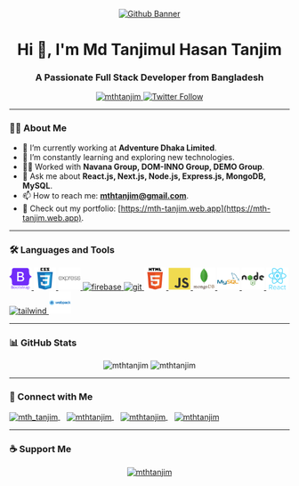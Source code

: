<p align="center">
  <a href="https://1.bp.blogspot.com/-BGp60KKtMVE/X3mKADygvXI/AAAAAAAAB-U/Og55yJuQH74WI9q7nIbantpdwKYP719RACLcBGAsYHQ/s320/IMG_20180803_150717.jpg" target="_blank" rel="noopener noreferrer">
    <img src="https://1.bp.blogspot.com/-BGp60KKtMVE/X3mKADygvXI/AAAAAAAAB-U/Og55yJuQH74WI9q7nIbantpdwKYP719RACLcBGAsYHQ/s320/IMG_20180803_150717.jpg" alt="Github Banner" style="max-width: 100%;">
  </a>
</p>

<h1 align="center">Hi 👋, I'm Md Tanjimul Hasan Tanjim</h1>
<h3 align="center">A Passionate Full Stack Developer from Bangladesh</h3>

<p align="center">
  <a href="https://github.com/mthtanjim">
    <img src="https://komarev.com/ghpvc/?username=mthtanjim&label=Profile%20views&color=0e75b6&style=flat" alt="mthtanjim" />
  </a>
  <a href="https://twitter.com/mth_tanjim">
    <img src="https://img.shields.io/twitter/follow/mth_tanjim?logo=twitter&style=flat" alt="Twitter Follow" />
  </a>
</p>

---

### 👨‍💻 About Me

- 🔭 I’m currently working at **Adventure Dhaka Limited**.
- 🌱 I’m constantly learning and exploring new technologies.
- 👨‍💻 Worked with **Navana Group, DOM-INNO Group, DEMO Group**.
- 💬 Ask me about **React.js, Next.js, Node.js, Express.js, MongoDB, MySQL**.
- 📫 How to reach me: **mthtanjim@gmail.com**.
- 📄 Check out my portfolio: [https://mth-tanjim.web.app](https://mth-tanjim.web.app).

---

### 🛠️ Languages and Tools

<p align="left">
  <a href="https://getbootstrap.com" target="_blank" rel="noreferrer">
    <img src="https://raw.githubusercontent.com/devicons/devicon/master/icons/bootstrap/bootstrap-plain-wordmark.svg" alt="bootstrap" width="40" height="40"/>
  </a>
  <a href="https://www.w3schools.com/css/" target="_blank" rel="noreferrer">
    <img src="https://raw.githubusercontent.com/devicons/devicon/master/icons/css3/css3-original-wordmark.svg" alt="css3" width="40" height="40"/>
  </a>
  <a href="https://expressjs.com" target="_blank" rel="noreferrer">
    <img src="https://raw.githubusercontent.com/devicons/devicon/master/icons/express/express-original-wordmark.svg" alt="express" width="40" height="40"/>
  </a>
  <a href="https://firebase.google.com/" target="_blank" rel="noreferrer">
    <img src="https://www.vectorlogo.zone/logos/firebase/firebase-icon.svg" alt="firebase" width="40" height="40"/>
  </a>
  <a href="https://git-scm.com/" target="_blank" rel="noreferrer">
    <img src="https://www.vectorlogo.zone/logos/git-scm/git-scm-icon.svg" alt="git" width="40" height="40"/>
  </a>
  <a href="https://www.w3.org/html/" target="_blank" rel="noreferrer">
    <img src="https://raw.githubusercontent.com/devicons/devicon/master/icons/html5/html5-original-wordmark.svg" alt="html5" width="40" height="40"/>
  </a>
  <a href="https://developer.mozilla.org/en-US/docs/Web/JavaScript" target="_blank" rel="noreferrer">
    <img src="https://raw.githubusercontent.com/devicons/devicon/master/icons/javascript/javascript-original.svg" alt="javascript" width="40" height="40"/>
  </a>
  <a href="https://www.mongodb.com/" target="_blank" rel="noreferrer">
    <img src="https://raw.githubusercontent.com/devicons/devicon/master/icons/mongodb/mongodb-original-wordmark.svg" alt="mongodb" width="40" height="40"/>
  </a>
  <a href="https://www.mysql.com/" target="_blank" rel="noreferrer">
    <img src="https://raw.githubusercontent.com/devicons/devicon/master/icons/mysql/mysql-original-wordmark.svg" alt="mysql" width="40" height="40"/>
  </a>
  <a href="https://nodejs.org" target="_blank" rel="noreferrer">
    <img src="https://raw.githubusercontent.com/devicons/devicon/master/icons/nodejs/nodejs-original-wordmark.svg" alt="nodejs" width="40" height="40"/>
  </a>
  <a href="https://reactjs.org/" target="_blank" rel="noreferrer">
    <img src="https://raw.githubusercontent.com/devicons/devicon/master/icons/react/react-original-wordmark.svg" alt="react" width="40" height="40"/>
  </a>
  <a href="https://tailwindcss.com/" target="_blank" rel="noreferrer">
    <img src="https://www.vectorlogo.zone/logos/tailwindcss/tailwindcss-icon.svg" alt="tailwind" width="40" height="40"/>
  </a>
  <a href="https://webpack.js.org" target="_blank" rel="noreferrer">
    <img src="https://raw.githubusercontent.com/devicons/devicon/d00d0969292a6569d45b06d3f350f463a0107b0d/icons/webpack/webpack-original-wordmark.svg" alt="webpack" width="40" height="40"/>
  </a>
</p>

---

### 📊 GitHub Stats

<p align="center">
  <img src="https://github-readme-stats.vercel.app/api?username=mthtanjim&show_icons=true&theme=dark&hide_border=true" alt="mthtanjim" />
  <img src="https://github-readme-stats.vercel.app/api/top-langs?username=mthtanjim&show_icons=true&theme=dark&hide_border=true&layout=compact" alt="mthtanjim" />
</p>

---

### 🤝 Connect with Me

<p align="left">
  <a href="https://twitter.com/mth_tanjim" target="blank">
    <img align="center" src="https://raw.githubusercontent.com/rahuldkjain/github-profile-readme-generator/master/src/images/icons/Social/twitter.svg" alt="mth_tanjim" height="40" width="40" />
  </a>&nbsp;&nbsp;
  <a href="https://linkedin.com/in/mthtanjim" target="blank">
    <img align="center" src="https://raw.githubusercontent.com/rahuldkjain/github-profile-readme-generator/master/src/images/icons/Social/linked-in-alt.svg" alt="mthtanjim" height="40" width="40" />
  </a>&nbsp;&nbsp;
  <a href="https://fb.com/mthtanjim" target="blank">
    <img align="center" src="https://raw.githubusercontent.com/rahuldkjain/github-profile-readme-generator/master/src/images/icons/Social/facebook.svg" alt="mthtanjim" height="40" width="40" />
  </a>&nbsp;&nbsp;
  <a href="https://instagram.com/mthtanjim" target="blank">
    <img align="center" src="https://raw.githubusercontent.com/rahuldkjain/github-profile-readme-generator/master/src/images/icons/Social/instagram.svg" alt="mthtanjim" height="40" width="40" />
  </a>
</p>

---

### ☕ Support Me

<p align="center">
  <a href="https://mth-tanjim.web.app/">
    <img src="https://cdn.buymeacoffee.com/buttons/v2/default-yellow.png" height="50" width="210" alt="mthtanjim" />
  </a>
</p>
